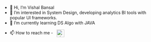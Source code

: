 - 👋 Hi, I’m Vishal Bansal
- 👀 I’m interested in System Design, developing analytics BI tools with popular UI frameworks.
- 🌱 I’m currently learning DS Algo with JAVA
<!-- - 💞️ I’m looking to collaborate on ... -->
- 📫 How to reach me - &nbsp; <a href="www.linkedin.com/in/vbans1203" target="blank"><img align="center" src="https://i.pinimg.com/originals/de/b4/6f/deb46f02a59e3b3a2aa58fac16290d63.gif" alt="nirmal-silwal" height="25" width="25" /></a>

<!---
imbansalvishal/imbansalvishal is a ✨ special ✨ repository because its `README.md` (this file) appears on your GitHub profile.
You can click the Preview link to take a look at your changes.
--->
